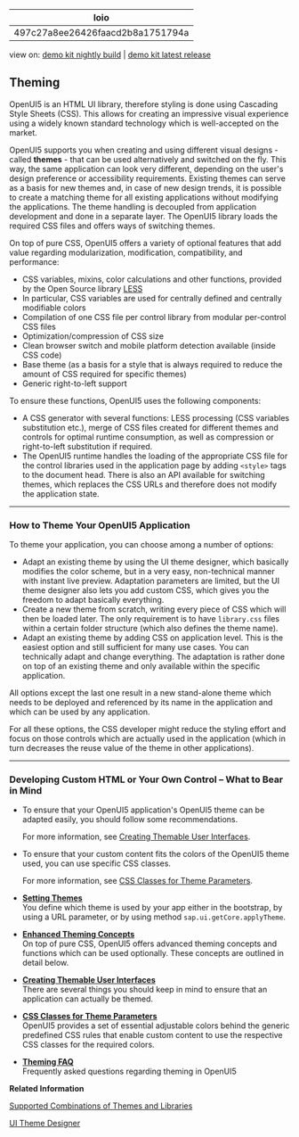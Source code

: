 <!-- loio497c27a8ee26426faacd2b8a1751794a -->

| loio |
| -----|
| 497c27a8ee26426faacd2b8a1751794a |

<div id="loio">

view on: [demo kit nightly build](https://openui5nightly.hana.ondemand.com/#/topic/497c27a8ee26426faacd2b8a1751794a) | [demo kit latest release](https://openui5.hana.ondemand.com/#/topic/497c27a8ee26426faacd2b8a1751794a)</div>

## Theming

OpenUI5 is an HTML UI library, therefore styling is done using Cascading Style Sheets \(CSS\). This allows for creating an impressive visual experience using a widely known standard technology which is well-accepted on the market.

 OpenUI5 supports you when creating and using different visual designs - called **themes** - that can be used alternatively and switched on the fly. This way, the same application can look very different, depending on the user's design preference or accessibility requirements. Existing themes can serve as a basis for new themes and, in case of new design trends, it is possible to create a matching theme for all existing applications without modifying the applications. The theme handling is decoupled from application development and done in a separate layer. The OpenUI5 library loads the required CSS files and offers ways of switching themes.

On top of pure CSS, OpenUI5 offers a variety of optional features that add value regarding modularization, modification, compatibility, and performance:

-   CSS variables, mixins, color calculations and other functions, provided by the Open Source library [LESS](http://lesscss.org/)
-   In particular, CSS variables are used for centrally defined and centrally modifiable colors
-   Compilation of one CSS file per control library from modular per-control CSS files
-   Optimization/compression of CSS size
-   Clean browser switch and mobile platform detection available \(inside CSS code\)
-   Base theme \(as a basis for a style that is always required to reduce the amount of CSS required for specific themes\)
-   Generic right-to-left support

To ensure these functions, OpenUI5 uses the following components:

-   A CSS generator with several functions: LESS processing \(CSS variables substitution etc.\), merge of CSS files created for different themes and controls for optimal runtime consumption, as well as compression or right-to-left substitution if required.
-   The OpenUI5 runtime handles the loading of the appropriate CSS file for the control libraries used in the application page by adding `<style>` tags to the document head. There is also an API available for switching themes, which replaces the CSS URLs and therefore does not modify the application state.

***

### How to Theme Your OpenUI5 Application

To theme your application, you can choose among a number of options:

-   Adapt an existing theme by using the UI theme designer, which basically modifies the color scheme, but in a very easy, non-technical manner with instant live preview. Adaptation parameters are limited, but the UI theme designer also lets you add custom CSS, which gives you the freedom to adapt basically everything.
-   Create a new theme from scratch, writing every piece of CSS which will then be loaded later. The only requirement is to have `library.css` files within a certain folder structure \(which also defines the theme name\).
-   Adapt an existing theme by adding CSS on application level. This is the easiest option and still sufficient for many use cases. You can technically adapt and change everything. The adaptation is rather done on top of an existing theme and only available within the specific application.

All options except the last one result in a new stand-alone theme which needs to be deployed and referenced by its name in the application and which can be used by any application.

For all these options, the CSS developer might reduce the styling effort and focus on those controls which are actually used in the application \(which in turn decreases the reuse value of the theme in other applications\).

***

### Developing Custom HTML or Your Own Control – What to Bear in Mind

-   To ensure that your OpenUI5 application's OpenUI5 theme can be adapted easily, you should follow some recommendations.

    For more information, see [Creating Themable User Interfaces](Creating_Themable_User_Interfaces_a2c67ac.md).

-   To ensure that your custom content fits the colors of the OpenUI5 theme used, you can use specific CSS classes.

    For more information, see [CSS Classes for Theme Parameters](CSS_Classes_for_Theme_Parameters_ea08f53.md).


-   **[Setting Themes](Setting_Themes_e9fc648.md "You define which theme is used by your app either in the bootstrap, by using a URL
		parameter, or by using method sap.ui.getCore.applyTheme.")**  
You define which theme is used by your app either in the bootstrap, by using a URL parameter, or by using method `sap.ui.getCore.applyTheme`.
-   **[Enhanced Theming Concepts](Enhanced_Theming_Concepts_45df6df.md "On top of pure CSS, OpenUI5
		offers advanced theming concepts and functions which can be used optionally. These concepts
		are outlined in detail below.")**  
On top of pure CSS, OpenUI5 offers advanced theming concepts and functions which can be used optionally. These concepts are outlined in detail below.
-   **[Creating Themable User Interfaces](Creating_Themable_User_Interfaces_a2c67ac.md "There are several things you should keep in mind to ensure that an application can
		actually be themed.")**  
There are several things you should keep in mind to ensure that an application can actually be themed.
-   **[CSS Classes for Theme Parameters](CSS_Classes_for_Theme_Parameters_ea08f53.md "OpenUI5 provides a set of
		essential adjustable colors behind the generic predefined CSS rules that enable custom
		content to use the respective CSS classes for the required colors.")**  
OpenUI5 provides a set of essential adjustable colors behind the generic predefined CSS rules that enable custom content to use the respective CSS classes for the required colors.
-   **[Theming FAQ](Theming_FAQ_d0db4d5.md "Frequently asked questions regarding theming in OpenUI5")**  
Frequently asked questions regarding theming in OpenUI5

**Related Information**  


[Supported Combinations of Themes and Libraries](Supported_Combinations_of_Themes_and_Libraries_38ff8c2.md "This chapter gives an overview of the possible combinations of themes and libraries for the OpenUI5 versions that are still in maintenance.")

[UI Theme Designer](https://help.sap.com/viewer/product/UI_THEME_DESIGNER/Cloud/en-US)

